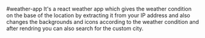 #weather-app
It's a react weather app which gives the weather condition on the base of the location by extracting it from your IP address and also changes the backgrounds and icons according to the weather condition and after rendring you can also search for the custom city.